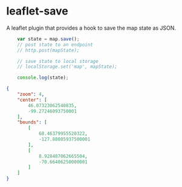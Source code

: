 # leaflet-save
A leaflet plugin that provides a hook to save the map state as JSON.

```js
    var state = map.save();
    // post state to an endpoint
    // http.post(mapState);

    // save state to local storage
    // localStorage.set('map', mapState);

    console.log(state);
```


```json
{
    "zoom": 4,
    "center": [
        46.07323062540835,
        -99.27246093750001
    ],
    "bounds": [
        [
            68.46379955520322,
            -127.88085937500001
        ],
        [
            8.928487062665504,
            -70.66406250000001
        ]
    ]
}
```